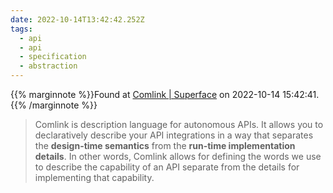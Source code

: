 ```yaml
---
date: 2022-10-14T13:42:42.252Z
tags:
  - api
  - api
  - specification
  - abstraction
---
```

{{% marginnote %}}Found at [Comlink | Superface](https://superface.ai/docs/comlink) on 2022-10-14 15:42:41.{{% /marginnote %}}

> Comlink is description language for autonomous APIs. It allows you to declaratively describe your API integrations in a way that separates the **design-time semantics** from the **run-time implementation details**. In other words, Comlink allows for defining the words we use to describe the capability of an API separate from the details for implementing that capability.

